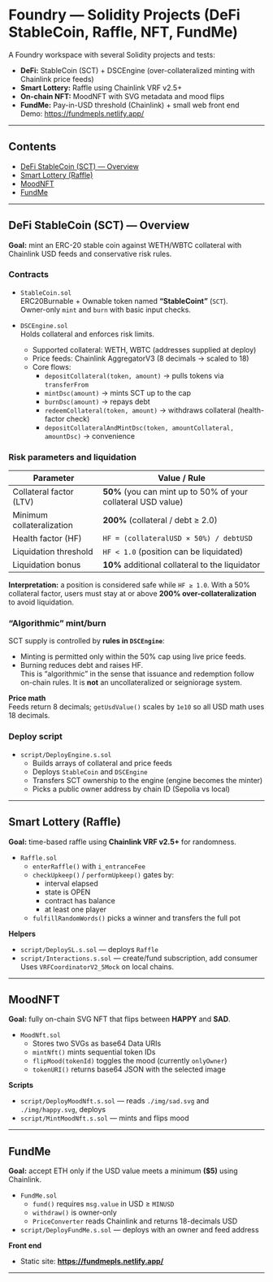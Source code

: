 # Foundry — Solidity Projects (DeFi StableCoin, Raffle, NFT, FundMe)

A Foundry workspace with several Solidity projects and tests:

- **DeFi:** StableCoin (SCT) + DSCEngine (over-collateralized minting with Chainlink price feeds)
- **Smart Lottery:** Raffle using Chainlink VRF v2.5+
- **On-chain NFT:** MoodNFT with SVG metadata and mood flips
- **FundMe:** Pay-in-USD threshold (Chainlink) + small web front end  
  Demo: https://fundmepls.netlify.app/

---

## Contents

- [DeFi StableCoin (SCT) — Overview](#defi-stablecoin-sct--overview)
- [Smart Lottery (Raffle)](#smart-lottery-raffle)
- [MoodNFT](#moodnft)
- [FundMe](#fundme)
---

## DeFi StableCoin (SCT) — Overview

**Goal:** mint an ERC-20 stable coin against WETH/WBTC collateral with Chainlink USD feeds and conservative risk rules.

### Contracts

- `StableCoin.sol`  
  ERC20Burnable + Ownable token named **“StableCoint”** (`SCT`).  
  Owner-only `mint` and `burn` with basic input checks.

- `DSCEngine.sol`  
  Holds collateral and enforces risk limits.
  - Supported collateral: WETH, WBTC (addresses supplied at deploy)
  - Price feeds: Chainlink AggregatorV3 (8 decimals → scaled to 18)
  - Core flows:
    - `depositCollateral(token, amount)` → pulls tokens via `transferFrom`
    - `mintDsc(amount)` → mints SCT up to the cap
    - `burnDsc(amount)` → repays debt
    - `redeemCollateral(token, amount)` → withdraws collateral (health-factor check)
    - `depositCollateralAndMintDsc(token, amountCollateral, amountDsc)` → convenience

### Risk parameters and liquidation

| Parameter                       | Value / Rule |
|---------------------------------|--------------|
| Collateral factor (LTV)         | **50%** (you can mint up to 50% of your collateral USD value) |
| Minimum collateralization       | **200%** (collateral / debt ≥ 2.0) |
| Health factor (HF)              | `HF = (collateralUSD × 50%) / debtUSD` |
| Liquidation threshold           | `HF < 1.0` (position can be liquidated) |
| Liquidation bonus               | **10%** additional collateral to the liquidator |

**Interpretation:** a position is considered safe while `HF ≥ 1.0`. With a 50% collateral factor, users must stay at or above **200% over-collateralization** to avoid liquidation.

### “Algorithmic” mint/burn

SCT supply is controlled by **rules in `DSCEngine`**:
- Minting is permitted only within the 50% cap using live price feeds.
- Burning reduces debt and raises HF.  
This is “algorithmic” in the sense that issuance and redemption follow on-chain rules. It is **not** an uncollateralized or seigniorage system.

**Price math**  
Feeds return 8 decimals; `getUsdValue()` scales by `1e10` so all USD math uses 18 decimals.

### Deploy script

- `script/DeployEngine.s.sol`
  - Builds arrays of collateral and price feeds
  - Deploys `StableCoin` and `DSCEngine`
  - Transfers SCT ownership to the engine (engine becomes the minter)
  - Picks a public owner address by chain ID (Sepolia vs local)

---

## Smart Lottery (Raffle)

**Goal:** time-based raffle using **Chainlink VRF v2.5+** for randomness.

- `Raffle.sol`
  - `enterRaffle()` with `i_entranceFee`
  - `checkUpkeep()` / `performUpkeep()` gates by:
    - interval elapsed
    - state is OPEN
    - contract has balance
    - at least one player
  - `fulfillRandomWords()` picks a winner and transfers the full pot

**Helpers**

- `script/DeploySL.s.sol` — deploys `Raffle`
- `script/Interactions.s.sol` — create/fund subscription, add consumer  
  Uses `VRFCoordinatorV2_5Mock` on local chains.

---

## MoodNFT

**Goal:** fully on-chain SVG NFT that flips between **HAPPY** and **SAD**.

- `MoodNft.sol`
  - Stores two SVGs as base64 Data URIs
  - `mintNft()` mints sequential token IDs
  - `flipMood(tokenId)` toggles the mood (currently `onlyOwner`)
  - `tokenURI()` returns base64 JSON with the selected image

**Scripts**

- `script/DeployMoodNft.s.sol` — reads `./img/sad.svg` and `./img/happy.svg`, deploys
- `script/MintMoodNft.s.sol` — mints and flips mood

---

## FundMe

**Goal:** accept ETH only if the USD value meets a minimum **($5)** using Chainlink.

- `FundMe.sol`
  - `fund()` requires `msg.value` in USD ≥ `MINUSD`
  - `withdraw()` is owner-only
  - `PriceConverter` reads Chainlink and returns 18-decimals USD
- `script/DeployFundMe.s.sol` — deploys with an owner and feed address

**Front end**

- Static site: **https://fundmepls.netlify.app/**

---



